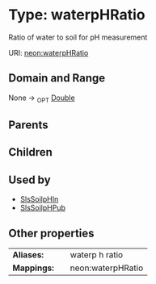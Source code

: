 
# Type: waterpHRatio


Ratio of water to soil for pH measurement

URI: [neon:waterpHRatio](https://data.neonscience.org/waterpHRatio)


## Domain and Range

None ->  <sub>OPT</sub> [Double](types/Double.md)

## Parents


## Children


## Used by

 * [SlsSoilpHIn](SlsSoilpHIn.md)
 * [SlsSoilpHPub](SlsSoilpHPub.md)

## Other properties

|  |  |  |
| --- | --- | --- |
| **Aliases:** | | waterp h ratio |
| **Mappings:** | | neon:waterpHRatio |


